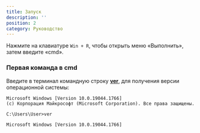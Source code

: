 ```yaml
---
title: Запуск
description: ''
position: 2
category: Руководство
---
```


Нажмите на клавиатуре `Win + R`, чтобы открыть меню «Выполнить», затем введите «cmd».

### Первая команда в cmd

Введите в терминал командную строку **[ver](https://docs.microsoft.com/en-us/windows-server/administration/windows-commands/ver 'Microsoft Dosc')**, для получения версии операционной системы:

```cmd[cmd]
Microsoft Windows [Version 10.0.19044.1766]
(c) Корпорация Майкрософт (Microsoft Corporation). Все права защищены.

C:\Users\User>ver

Microsoft Windows [Version 10.0.19044.1766]

```
